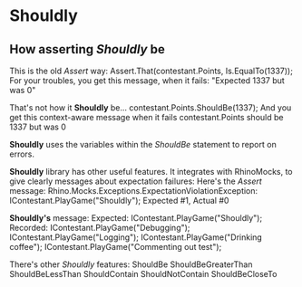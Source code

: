 Shouldly
========

## How asserting *Shouldly* be

This is the old *Assert* way: 
    Assert.That(contestant.Points, Is.EqualTo(1337));
For your troubles, you get this message, when it fails:
    "Expected 1337 but was 0"

That's not how it **Shouldly** be...
    contestant.Points.ShouldBe(1337);
And you get this context-aware message when it fails
    contestant.Points should be 1337 but was 0

**Shouldly** uses the variables within the *ShouldBe* statement to report on errors.

**Shouldly** library has other useful features.
It integrates with RhinoMocks, to give clearly messages about expectation failures:
Here's the *Assert* message:
    Rhino.Mocks.Exceptions.ExpectationViolationException:
    IContestant.PlayGame("Shouldly"); Expected #1, Actual #0

**Shouldly's** message:
    Expected:
        IContestant.PlayGame("Shouldly");
    Recorded:
      IContestant.PlayGame("Debugging");
      IContestant.PlayGame("Logging");
      IContestant.PlayGame("Drinking coffee");
      IContestant.PlayGame("Commenting out test");

There's other *Shouldly* features:
    ShouldBe
    ShouldBeGreaterThan
    ShouldBeLessThan
    ShouldContain
    ShouldNotContain
    ShouldBeCloseTo

